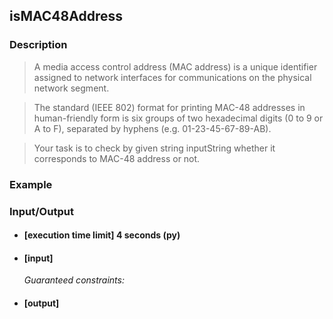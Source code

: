 ## isMAC48Address

### Description
> A media access control address (MAC address) is a unique identifier assigned to network interfaces for communications on the physical network segment.

> The standard (IEEE 802) format for printing MAC-48 addresses in human-friendly form is six groups of two hexadecimal digits (0 to 9 or A to F), separated by hyphens (e.g. 01-23-45-67-89-AB).

> Your task is to check by given string inputString whether it corresponds to MAC-48 address or not.

### Example

### Input/Output

* #### [execution time limit] 4 seconds (py)

* #### [input]

 	<i>Guaranteed constraints:</i>

* #### [output]
